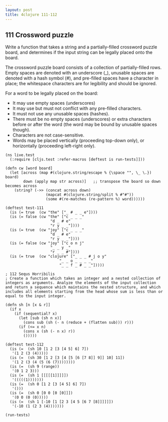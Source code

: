 ```yaml
---
layout: post
title: 4clojure 111-112
---
```


## 111 Crossword puzzle

Write a function that takes a string and a partially-filled crossword puzzle board, and determines if the input string can be legally placed onto the board. 

The crossword puzzle board consists of a collection of partially-filled rows. Empty spaces are denoted with an underscore (_), unusable spaces are denoted with a hash symbol (#), and pre-filled spaces have a character in place; the whitespace characters are for legibility and should be ignored. 

For a word to be legally placed on the board: 
- It may use empty spaces (underscores) 
- It may use but must not conflict with any pre-filled characters. 
- It must not use any unusable spaces (hashes). 
- There must be no empty spaces (underscores) or extra characters before or after the word (the word may be bound by unusable spaces though). 
- Characters are not case-sensitive. 
- Words may be placed vertically (proceeding top-down only), or horizontally (proceeding left-right only).

<pre><code class="language-klipse">(ns live.test
  (:require [cljs.test :refer-macros [deftest is run-tests]]))
  
(defn cw [word board]
  (let [across (map #(clojure.string/escape % {\space "", \_ \.}) board)
        down (apply map str across)]   ;; transpose the board so down becomes across
    (string? (->> (concat across down)
                  (mapcat #(clojure.string/split % #"#"))
                  (some #(re-matches (re-pattern %) word))))))

(deftest test-111
  (is (= true  (cw "the" ["_ # _ _ e"])))
  (is (= false (cw "the" ["c _ _ _"
                    "d _ # e"
                    "r y _ _"])))
  (is (= true  (cw "joy" ["c _ _ _"
                    "d _ # e"
                    "r y _ _"])))
  (is (= false (cw "joy" ["c o n j"
                    "_ _ y _"
                    "r _ _ #"])))
  (is (= true  (cw "clojure" ["_ _ _ # j o y"
                        "_ _ o _ _ _ _"
                        "_ _ f _ # _ _"]))))

; 112 Sequs Horribilis
; Create a function which takes an integer and a nested collection of integers as arguments. Analyze the elements of the input collection and return a sequence which maintains the nested structure, and which includes all elements starting from the head whose sum is less than or equal to the input integer.

(defn sh [n [x & r]]
  (if x
    (if (sequential? x)
      (let [sub (sh n x)]
        (cons sub (sh (- n (reduce + (flatten sub))) r)))
      (if (<= x n)
        (cons x (sh (- n x) r))
        ()))))

(deftest test-112
  (is (=  (sh 10 [1 2 [3 [4 5] 6] 7])
   '(1 2 (3 (4)))))
  (is (=  (sh 30 [1 2 [3 [4 [5 [6 [7 8]] 9]] 10] 11])
   '(1 2 (3 (4 (5 (6 (7))))))))
  (is (=  (sh 9 (range))
   '(0 1 2 3)))
  (is (=  (sh 1 [[[[[1]]]]])
   '(((((1)))))))
  (is (=  (sh 0 [1 2 [3 [4 5] 6] 7])
   '()))
  (is (=  (sh 0 [0 0 [0 [0]]])
   '(0 0 (0 (0)))))
  (is (=  (sh 1 [-10 [1 [2 3 [4 5 [6 7 [8]]]]]])
   '(-10 (1 (2 3 (4)))))))

(run-tests)
</code></pre>
